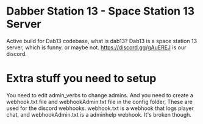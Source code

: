 # Dabber Station 13 - Space Station 13 Server
Active build for Dab13 codebase, what is dab13?
Dab13 is a space station 13 server, which is funny. or maybe not.
https://discord.gg/gAuEREJ is our discord.

# Extra stuff you need to setup
You need to edit admin_verbs to change admins. And you need to create a webhook.txt file and webhookAdmin.txt file in the config folder, These are used for the discord webhooks. webhook.txt is a webhook that logs player chat, and webhookAdmin.txt is a adminhelp webhook. It's broken though.
